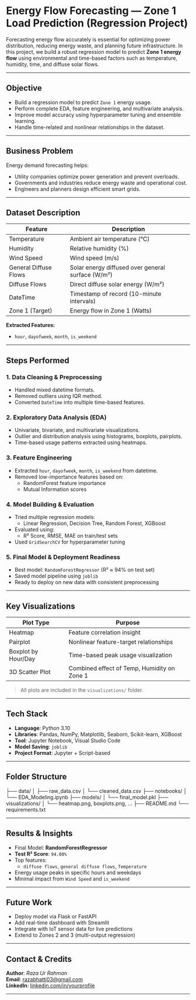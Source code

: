 #  Energy Flow Forecasting — Zone 1 Load Prediction (Regression Project)

Forecasting energy flow accurately is essential for optimizing power distribution, reducing energy waste, and planning future infrastructure. In this project, we build a robust regression model to predict **Zone 1 energy flow** using environmental and time-based factors such as temperature, humidity, time, and diffuse solar flows.

---

##  Objective

- Build a regression model to predict `Zone 1` energy usage.
- Perform complete EDA, feature engineering, and multivariate analysis.
- Improve model accuracy using hyperparameter tuning and ensemble learning.
- Handle time-related and nonlinear relationships in the dataset.

---

##  Business Problem

Energy demand forecasting helps:
- Utility companies optimize power generation and prevent overloads.
- Governments and industries reduce energy waste and operational cost.
- Engineers and planners design efficient smart grids.

---

##  Dataset Description

| Feature                | Description                                           |
|------------------------|-------------------------------------------------------|
| Temperature            | Ambient air temperature (°C)                          |
| Humidity               | Relative humidity (%)                                 |
| Wind Speed             | Wind speed (m/s)                                      |
| General Diffuse Flows  | Solar energy diffused over general surface (W/m²)     |
| Diffuse Flows          | Direct diffuse solar energy (W/m²)                    |
| DateTime               | Timestamp of record (10-minute intervals)             |
| Zone 1 (Target)        | Energy flow in Zone 1 (Watts)                         |

**Extracted Features:**
- `hour`, `dayofweek`, `month`, `is_weekend`

---

##  Steps Performed

###  1. Data Cleaning & Preprocessing
- Handled mixed datetime formats.
- Removed outliers using IQR method.
- Converted `DateTime` into multiple time-based features.

###  2. Exploratory Data Analysis (EDA)
- Univariate, bivariate, and multivariate visualizations.
- Outlier and distribution analysis using histograms, boxplots, pairplots.
- Time-based usage patterns extracted using heatmaps.

###  3. Feature Engineering
- Extracted `hour`, `dayofweek`, `month`, `is_weekend` from datetime.
- Removed low-importance features based on:
  - RandomForest feature importance
  - Mutual Information scores

###  4. Model Building & Evaluation
- Tried multiple regression models:
  - Linear Regression, Decision Tree, Random Forest, XGBoost
- Evaluated using:
  - R² Score, RMSE, MAE on train/test sets
- Used `GridSearchCV` for hyperparameter tuning

###  5. Final Model & Deployment Readiness
- Best model: `RandomForestRegressor` (R² ≈ 94% on test set)
- Saved model pipeline using `joblib`
- Ready to deploy on new data with consistent preprocessing

---

##  Key Visualizations

| Plot Type            | Purpose                                           |
|----------------------|---------------------------------------------------|
| Heatmap              | Feature correlation insight                       |
| Pairplot             | Nonlinear feature-target relationships            |
| Boxplot by Hour/Day  | Time-based peak usage visualization               |
| 3D Scatter Plot      | Combined effect of Temp, Humidity on Zone 1       |

> All plots are included in the `visualizations/` folder.

---

##  Tech Stack

- **Language**: Python 3.10  
- **Libraries**: Pandas, NumPy, Matplotlib, Seaborn, Scikit-learn, XGBoost  
- **Tool**: Jupyter Notebook, Visual Studio Code  
- **Model Saving**: `joblib`  
- **Project Format**: Jupyter + Script-based

---

##  Folder Structure

├── data/
│ ├── raw_data.csv
│ └── cleaned_data.csv
├── notebooks/
│ └── EDA_Modeling.ipynb
├── models/
│ └── final_model.pkl
├── visualizations/
│ └── heatmap.png, boxplots.png, ...
├── README.md
└── requirements.txt

---

## Results & Insights

- Final Model: **RandomForestRegressor**
- **Test R² Score**: `94.08%`
- Top features:
  - `diffuse flows`, `general diffuse flows`, `Temperature`
- Energy usage peaks in specific hours and weekdays
- Minimal impact from `Wind Speed` and `is_weekend`

---

## Future Work

- Deploy model via Flask or FastAPI
- Add real-time dashboard with Streamlit
- Integrate with IoT sensor data for live predictions
- Extend to Zones 2 and 3 (multi-output regression)

---

## Contact & Credits

**Author**: *Raza Ur Rahman*  
**Email**: razabhatti03@gmail.com  
**LinkedIn**: [linkedin.com/in/yourprofile](https://linkedin.com/in/yourprofile)

---


